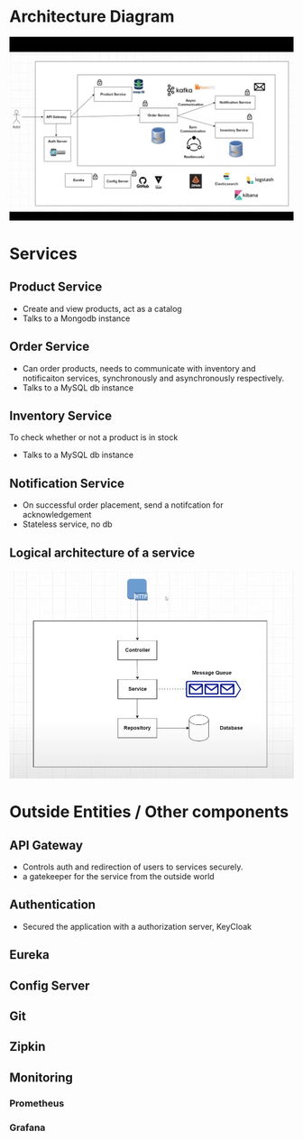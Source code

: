 # Architecture Diagram
![Architecture Diagram](assets/architecture.png)

# Services
## Product Service
- Create and view products, act as a catalog
- Talks to a Mongodb instance

## Order Service
- Can order products, needs to communicate with inventory and notificaiton services, synchronously and asynchronously respectively.
- Talks to a MySQL db instance

## Inventory Service
To check whether or not a product is in stock
- Talks to a MySQL db instance

## Notification Service
- On successful order placement, send a notifcation for acknowledgement
- Stateless service, no db
 
## Logical architecture of a service
![Service logical arch.](assets/service_arch.png)

# Outside Entities / Other components
## API Gateway
- Controls auth and redirection of users to services securely.
- a gatekeeper for the service from the outside world

## Authentication
- Secured the application with a authorization server, KeyCloak

## Eureka

## Config Server

## Git

## Zipkin

## Monitoring
### Prometheus
### Grafana

